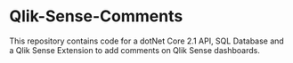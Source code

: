 # Qlik-Sense-Comments
This repository contains code for a dotNet Core 2.1 API, SQL Database and a Qlik Sense Extension to add comments on Qlik Sense dashboards.

